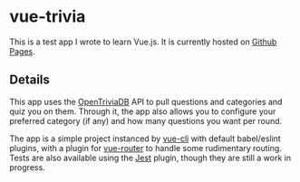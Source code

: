 # vue-trivia

This is a test app I wrote to learn Vue.js. It is currently hosted on [Github
Pages](https://bclindner.github.io/vue-trivia/).

## Details

This app uses the [OpenTriviaDB](https://opentdb.com/) API to pull questions and
categories and quiz you on them. Through it, the app also allows you to
configure your preferred category (if any) and how many questions you want per
round.

The app is a simple project instanced by [vue-cli](https://cli.vuejs.org/) with
default babel/eslint plugins, with a plugin for
[vue-router](https://router.vuejs.org/) to handle some rudimentary routing.
Tests are also available using the
[Jest](https://www.npmjs.com/package/@vue/cli-plugin-unit-jest) plugin, though
they are still a work in progress.
